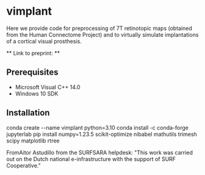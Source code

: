 # vimplant
Here we provide code for preprocessing of 7T retinotopic maps (obtained from the Human Connectome Project) and to virtually simulate implantations of a cortical visual prosthesis.  

** Link to preprint: **

## Prerequisites
- Microsoft Visual C++ 14.0
- Windows 10 SDK
  
## Installation
conda create --name vimplant python=3.10
conda install -c conda-forge jupyterlab
pip install numpy=1.23.5 scikit-optimize nibabel mathutils trimesh scipy matplotlib rtree

FromAitor Astudillo from the SURFSARA helpdesk:  "This work was carried out on the Dutch national e-infrastructure with the support of SURF Cooperative."
